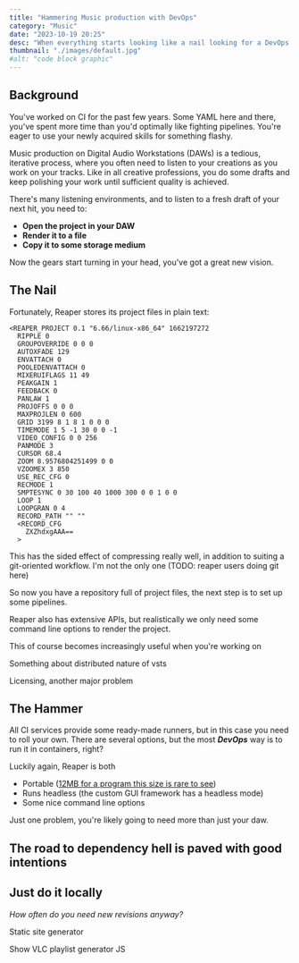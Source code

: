 ```yaml
---
title: "Hammering Music production with DevOps"
category: "Music"
date: "2023-10-19 20:25"
desc: "When everything starts looking like a nail looking for a DevOps hammer, you've got a problem."
thumbnail: "./images/default.jpg"
#alt: "code block graphic"
---
```


## Background

You've worked on CI for the past few years. Some YAML here and there, you've spent more time than you'd optimally like fighting pipelines.
You're eager to use your newly acquired skills for something flashy.

Music production on Digital Audio Workstations (DAWs) is a tedious, iterative process, where you often need to listen to your creations as you work on your tracks. Like in all creative professions, you do some drafts and keep polishing your work until sufficient quality is achieved.

There's many listening environments, and to listen to a fresh draft of your next hit, you need to:

- **Open the project in your DAW**
- **Render it to a file**
- **Copy it to some storage medium**

Now the gears start turning in your head, you've got a great new vision.

## The Nail

Fortunately, Reaper stores its project files in plain text:

```reaper
<REAPER_PROJECT 0.1 "6.66/linux-x86_64" 1662197272
  RIPPLE 0
  GROUPOVERRIDE 0 0 0
  AUTOXFADE 129
  ENVATTACH 0
  POOLEDENVATTACH 0
  MIXERUIFLAGS 11 49
  PEAKGAIN 1
  FEEDBACK 0
  PANLAW 1
  PROJOFFS 0 0 0
  MAXPROJLEN 0 600
  GRID 3199 8 1 8 1 0 0 0
  TIMEMODE 1 5 -1 30 0 0 -1
  VIDEO_CONFIG 0 0 256
  PANMODE 3
  CURSOR 68.4
  ZOOM 8.9576804251499 0 0
  VZOOMEX 3 850
  USE_REC_CFG 0
  RECMODE 1
  SMPTESYNC 0 30 100 40 1000 300 0 0 1 0 0
  LOOP 1
  LOOPGRAN 0 4
  RECORD_PATH "" ""
  <RECORD_CFG
    ZXZhdxgAAA==
  >
```

This has the sided effect of compressing really well, in addition to suiting a git-oriented workflow. I'm not the only one (TODO: reaper users doing git here)

So now you have a repository full of project files, the next step is to set up some pipelines.

Reaper also has extensive APIs, but realistically we only need some command line options to render the project.

This of course becomes increasingly useful when you're working on 

Something about distributed nature of vsts

Licensing, another major problem

## The Hammer

All CI services provide some ready-made runners, but in this case you need to roll your own. There are several options, but the most ***DevOps*** way is to run it in containers, right?

Luckily again, Reaper is both
- Portable ([12MB for a program this size is rare to see](https://www.reaper.fm/download.php))
- Runs headless (the custom GUI framework has a headless mode)
- Some nice command line options

Just one problem, you're likely going to need more than just your daw.

## The road to dependency hell is paved with good intentions

## Just do it locally

*How often do you need new revisions anyway?*


Static site generator



Show VLC playlist generator JS
